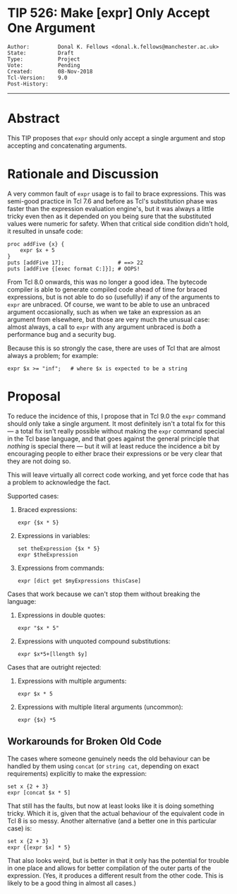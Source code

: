 # TIP 526: Make [expr] Only Accept One Argument
	Author:         Donal K. Fellows <donal.k.fellows@manchester.ac.uk>
	State:          Draft
	Type:           Project
	Vote:           Pending
	Created:        08-Nov-2018
	Tcl-Version:    9.0
	Post-History:
------

# Abstract

This TIP proposes that `expr` should only accept a single argument and stop
accepting and concatenating arguments.

# Rationale and Discussion

A very common fault of `expr` usage is to fail to brace expressions. This was
semi-good practice in Tcl 7.6 and before as Tcl's substitution phase was
faster than the expression evaluation engine's, but it was always a little
tricky even then as it depended on you being sure that the substituted values
were numeric for safety. When that critical side condition didn't hold, it
resulted in unsafe code:

    proc addFive {x} {
        expr $x + 5
    }
    puts [addFive 17];                 # ==> 22
    puts [addFive {[exec format C:]}]; # OOPS!

From Tcl 8.0 onwards, this was no longer a good idea. The bytecode compiler is
able to generate compiled code ahead of time for braced expressions, but is
not able to do so (usefullly) if any of the arguments to `expr` are unbraced.
Of course, we want to be able to use an unbraced argument occasionally, such
as when we take an expression as an argument from elsewhere, but those are
very much the unusual case: almost always, a call to `expr` with any argument
unbraced is _both_ a performance bug and a security bug.

Because this is so strongly the case, there are uses of Tcl that are almost
always a problem; for example:

    expr $x >= "inf";   # where $x is expected to be a string

# Proposal

To reduce the incidence of this, I propose that in Tcl 9.0 the `expr` command
should only take a single argument. It most definitely isn't a total fix for
this — a total fix isn't really possible without making the `expr` command
special in the Tcl base language, and that goes against the general principle
that _nothing_ is special there — but it will at least reduce the incidence a
bit by encouraging people to either brace their expressions or be very clear
that they are not doing so.

This will leave virtually all correct code working, and yet force code that
has a problem to acknowledge the fact.

Supported cases:

 1. Braced expressions:

        expr {$x * 5}

 2. Expressions in variables:

        set theExpression {$x * 5}
        expr $theExpression

 3. Expressions from commands:

        expr [dict get $myExpressions thisCase]

Cases that work because we can't stop them without breaking the language:

 1. Expressions in double quotes:

        expr "$x * 5"

 2. Expressions with unquoted compound substitutions:

        expr $x*5+[llength $y]

Cases that are outright rejected:

 1. Expressions with multiple arguments:

        expr $x * 5

 2. Expressions with multiple literal arguments (uncommon):

        expr {$x} *5

## Workarounds for Broken Old Code

The cases where someone genuinely needs the old behaviour can be handled by
them using `concat` (or `string cat`, depending on exact requirements)
explicitly to make the expression:

    set x {2 + 3}
    expr [concat $x * 5]

That still has the faults, but now at least looks like it is doing something
tricky. Which it is, given that the actual behaviour of the equivalent code in
Tcl 8 is so messy. Another alternative (and a better one in this particular
case) is:

    set x {2 + 3}
    expr {[expr $x] * 5}

That also looks weird, but is better in that it only has the potential for
trouble in one place and allows for better compilation of the outer parts of
the expression. (Yes, it produces a different result from the other code. This
is likely to be a good thing in almost all cases.)
